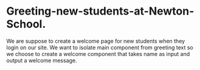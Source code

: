 # Greeting-new-students-at-Newton-School.
We are suppose to create a welcome page for new students when they login on our site.  We want to isolate main component from greeting text so we choose to create a welcome component that takes name as input and output a welcome message.
